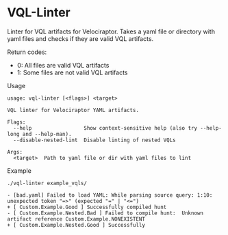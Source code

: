 # VQL-Linter
Linter for VQL artifacts for Velociraptor.
Takes a yaml file or directory with yaml files and checks if they are valid VQL artifacts.

Return codes:
- 0: All files are valid VQL artifacts
- 1: Some files are not valid VQL artifacts


Usage
```
usage: vql-linter [<flags>] <target>

VQL linter for Velociraptor YAML artifacts.

Flags:
  --help                 Show context-sensitive help (also try --help-long and --help-man).
  --disable-nested-lint  Disable linting of nested VQLs

Args:
  <target>  Path to yaml file or dir with yaml files to lint
```

Example
```
./vql-linter example_vqls/

- [bad.yaml] Failed to load YAML: While parsing source query: 1:10: unexpected token "=>" (expected "=" | "<=")
+ [ Custom.Example.Good ] Successfully compiled hunt
- [ Custom.Example.Nested.Bad ] Failed to compile hunt:  Unknown artifact reference Custom.Example.NONEXISTENT
+ [ Custom.Example.Nested.Good ] Successfully
```